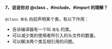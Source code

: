 #### 7、说说你对 @class 、#include、#import 的理解？

`@class 类名` 向前声明某个类，有以下作用：

* 告诉编译器有一个叫 `类名` 的类。
* 可以减少类的使用者所引入的头文件的数量。
* 可以解决两个类互相引用的问题。

